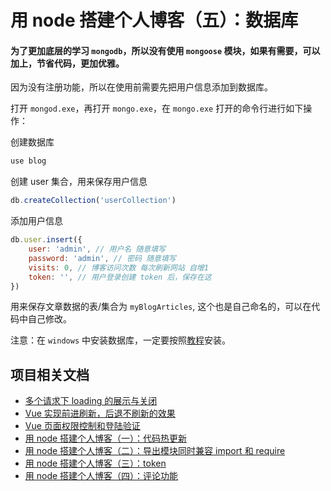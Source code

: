 # 用 node 搭建个人博客（五）：数据库
#### 为了更加底层的学习 `mongodb`，所以没有使用 `mongoose` 模块，如果有需要，可以加上，节省代码，更加优雅。

因为没有注册功能，所以在使用前需要先把用户信息添加到数据库。

打开 `mongod.exe`，再打开 `mongo.exe`，在 `mongo.exe` 打开的命令行进行如下操作：

创建数据库
```js
use blog
```
创建 user 集合，用来保存用户信息
```js
db.createCollection('userCollection')
```
添加用户信息
```js
db.user.insert({
    user: 'admin', // 用户名 随意填写
    password: 'admin', // 密码 随意填写
    visits: 0, // 博客访问次数 每次刷新网站 自增1
    token: '', // 用户登录创建 token 后，保存在这
})
```
用来保存文章数据的表/集合为 `myBlogArticles`, 这个也是自己命名的，可以在代码中自己修改。

注意：在 `windows` 中安装数据库，一定要按照[教程](https://www.runoob.com/mongodb/mongodb-window-install.html)安装。

## 项目相关文档
* [多个请求下 loading 的展示与关闭](https://github.com/woai3c/Front-end-articles/blob/master/control%20loading.md)
* [Vue 实现前进刷新，后退不刷新的效果](https://github.com/woai3c/Front-end-articles/blob/master/vue%20refresh.md)
* [Vue 页面权限控制和登陆验证](https://github.com/woai3c/Front-end-articles/blob/master/authentication.md)
* [用 node 搭建个人博客（一）：代码热更新](https://github.com/woai3c/node-blog/blob/master/doc/node-blog1.md)
* [用 node 搭建个人博客（二）：导出模块同时兼容 import 和 require](https://github.com/woai3c/node-blog/blob/master/doc/node-blog2.md)
* [用 node 搭建个人博客（三）：token](https://github.com/woai3c/node-blog/blob/master/doc/node-blog3.md)
* [用 node 搭建个人博客（四）：评论功能](https://github.com/woai3c/node-blog/blob/master/doc/node-blog4.md)
